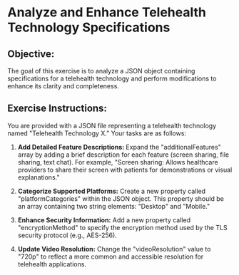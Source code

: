 # Analyze and Enhance Telehealth Technology Specifications

## Objective:
The goal of this exercise is to analyze a JSON object containing specifications for a telehealth technology and perform modifications to enhance its clarity and completeness. 

## Exercise Instructions:

You are provided with a JSON file representing a telehealth technology named "Telehealth Technology X." Your tasks are as follows:

1. **Add Detailed Feature Descriptions:** Expand the "additionalFeatures" array by adding a brief description for each feature (screen sharing, file sharing, text chat). For example, "Screen sharing: Allows healthcare providers to share their screen with patients for demonstrations or visual explanations."

2. **Categorize Supported Platforms:**  Create a new property called "platformCategories" within the JSON object. This property should be an array containing two string elements: "Desktop" and "Mobile."

3. **Enhance Security Information:** Add a new property called "encryptionMethod" to specify the encryption method used by the TLS security protocol (e.g., AES-256).

4. **Update Video Resolution:** Change the "videoResolution" value to "720p" to reflect a more common and accessible resolution for telehealth applications.



